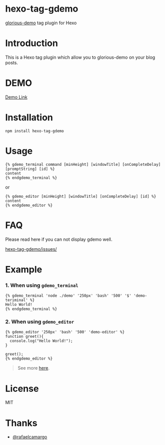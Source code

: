 # hexo-tag-gdemo

[glorious-demo](https://github.com/glorious-codes/glorious-demo) tag plugin for Hexo

# Introduction

This is a Hexo tag plugin which allow you to glorious-demo on your blog posts.

# DEMO

[Demo Link](https://heowc.github.io/2018/11/14/introduction-hexo-tag-gdemo/)

# Installation

```text
npm install hexo-tag-gdemo
```

# Usage

```text
{% gdemo_terminal command [minHeight] [windowTitle] [onCompleteDelay] [promptString] [id] %}
content
{% endgdemo_terminal %}
```

or

```text
{% gdemo_editor [minHeight] [windowTitle] [onCompleteDelay] [id] %}
content
{% endgdemo_editor %}
```

# FAQ

Please read here if you can not display gdemo well.

[hexo-tag-gdemo/issues/](https://github.com/heowc/hexo-tag-gdemo/issues)

# Example

### 1. When using `gdemo_terminal`

```text
{% gdemo_terminal 'node ./demo' '250px' 'bash' '500' '$' 'demo-teriminal' %}
Hello World!
{% endgdemo_terminal %}
```

### 2. When using `gdemo_editor`

```text
{% gdemo_editor '250px' 'bash' '500' 'demo-editor' %}
function greet(){
  console.log("Hello World!");
}

greet();
{% endgdemo_editor %}
```

> See more [here](https://github.com/glorious-codes/glorious-demo).

# License

MIT

# Thanks

- [@rafaelcamargo](https://github.com/rafaelcamargo)
